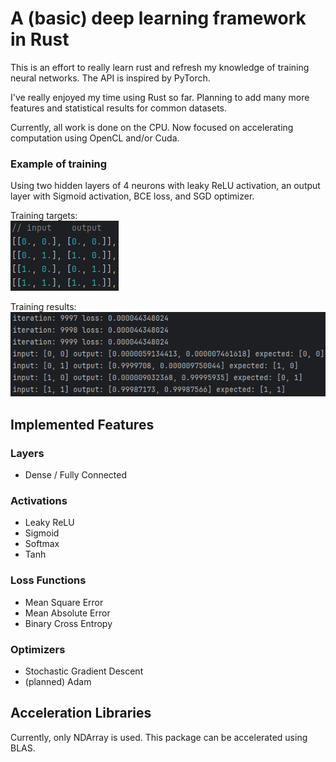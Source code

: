 # A (basic) deep learning framework in Rust
This is an effort to really learn rust and refresh my knowledge of training neural networks. The API is inspired by PyTorch.

I've really enjoyed my time using Rust so far. Planning to add many more features and statistical results for common datasets.

Currently, all work is done on the CPU. Now focused on accelerating computation using OpenCL and/or Cuda.

### Example of training
Using two hidden layers of 4 neurons with leaky ReLU activation, an output layer with Sigmoid activation, BCE loss, and SGD optimizer.

Training targets:\
![training target](./readme_assets/simple_example-target.png)

Training results:\
![training result](./readme_assets/simple_example-result.png)


## Implemented Features
### Layers

- Dense / Fully Connected

### Activations

- Leaky ReLU
- Sigmoid
- Softmax
- Tanh

### Loss Functions

- Mean Square Error
- Mean Absolute Error
- Binary Cross Entropy

### Optimizers

- Stochastic Gradient Descent
- (planned) Adam


## Acceleration Libraries
Currently, only NDArray is used. This package can be accelerated using BLAS.
